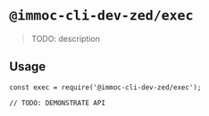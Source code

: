 # `@immoc-cli-dev-zed/exec`

> TODO: description

## Usage

```
const exec = require('@immoc-cli-dev-zed/exec');

// TODO: DEMONSTRATE API
```

